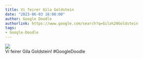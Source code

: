 ```yaml
---
title: Vi feirer Gila Goldstein
date: "2023-06-03 16:00:00"
author: Google Doodle
authorlink: https://www.google.com/search?q=Gila%20Goldstein
tags:
- Google-Doodle
---
```

<img src="https://www.google.com/logos/doodles/2023/celebrating-gila-goldstein-6753651837109992.2-l.png" referrerpolicy="no-referrer"><br>Vi feirer Gila Goldstein! #GoogleDoodle